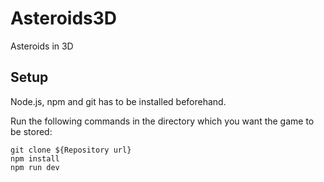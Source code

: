 # Asteroids3D

Asteroids in 3D

## Setup
Node.js, npm and git has to be installed beforehand.

Run the following commands in the directory which you want the game to be stored:

```
git clone ${Repository url}
npm install
npm run dev
```
